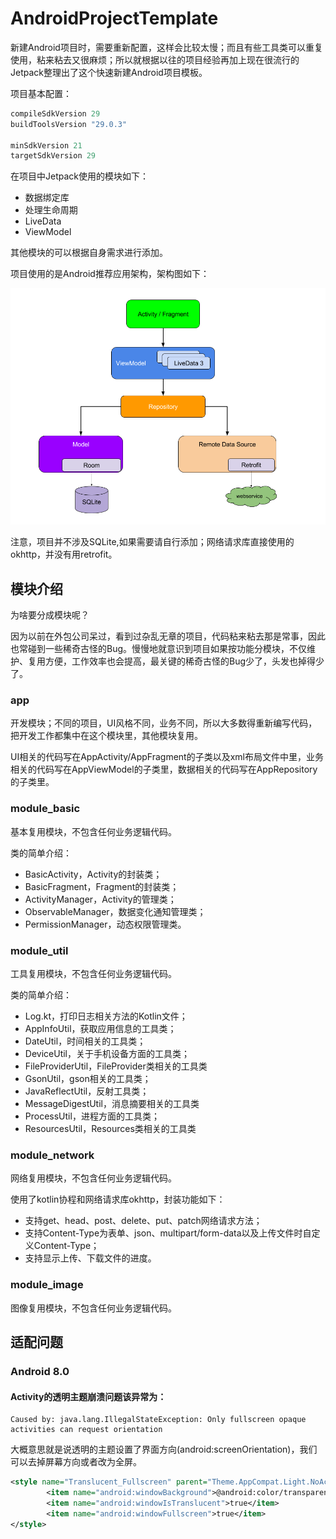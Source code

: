 # AndroidProjectTemplate
新建Android项目时，需要重新配置，这样会比较太慢；而且有些工具类可以重复使用，粘来粘去又很麻烦；所以就根据以往的项目经验再加上现在很流行的Jetpack整理出了这个快速新建Android项目模板。

项目基本配置：
```groovy
compileSdkVersion 29
buildToolsVersion "29.0.3"

minSdkVersion 21
targetSdkVersion 29
```

在项目中Jetpack使用的模块如下：
- 数据绑定库
- 处理生命周期
- LiveData
- ViewModel

其他模块的可以根据自身需求进行添加。

项目使用的是Android推荐应用架构，架构图如下：

![架构图](img/architecture.png)

注意，项目并不涉及SQLite,如果需要请自行添加；网络请求库直接使用的okhttp，并没有用retrofit。
## 模块介绍
为啥要分成模块呢？

因为以前在外包公司呆过，看到过杂乱无章的项目，代码粘来粘去那是常事，因此也常碰到一些稀奇古怪的Bug。慢慢地就意识到项目如果按功能分模块，不仅维护、复用方便，工作效率也会提高，最关键的稀奇古怪的Bug少了，头发也掉得少了。
### app
开发模块；不同的项目，UI风格不同，业务不同，所以大多数得重新编写代码，把开发工作都集中在这个模块里，其他模块复用。

UI相关的代码写在AppActivity/AppFragment的子类以及xml布局文件中里，业务相关的代码写在AppViewModel的子类里，数据相关的代码写在AppRepository的子类里。
### module_basic
基本复用模块，不包含任何业务逻辑代码。

类的简单介绍：
- BasicActivity，Activity的封装类；
- BasicFragment，Fragment的封装类；
- ActivityManager，Activity的管理类；
- ObservableManager，数据变化通知管理类；
- PermissionManager，动态权限管理类。
### module_util
工具复用模块，不包含任何业务逻辑代码。

类的简单介绍：
- Log.kt，打印日志相关方法的Kotlin文件；
- AppInfoUtil，获取应用信息的工具类；
- DateUtil，时间相关的工具类；
- DeviceUtil，关于手机设备方面的工具类；
- FileProviderUtil，FileProvider类相关的工具类
- GsonUtil，gson相关的工具类；
- JavaReflectUtil，反射工具类；
- MessageDigestUtil，消息摘要相关的工具类
- ProcessUtil，进程方面的工具类；
- ResourcesUtil，Resources类相关的工具类
### module_network
网络复用模块，不包含任何业务逻辑代码。

使用了kotlin协程和网络请求库okhttp，封装功能如下：
- 支持get、head、post、delete、put、patch网络请求方法；
- 支持Content-Type为表单、json、multipart/form-data以及上传文件时自定义Content-Type；
- 支持显示上传、下载文件的进度。
### module_image
图像复用模块，不包含任何业务逻辑代码。

## 适配问题
### Android 8.0
#### Activity的透明主题崩溃问题该异常为：
```
Caused by: java.lang.IllegalStateException: Only fullscreen opaque activities can request orientation
```
大概意思就是说透明的主题设置了界面方向(android:screenOrientation)，我们可以去掉屏幕方向或者改为全屏。
```xml
<style name="Translucent_Fullscreen" parent="Theme.AppCompat.Light.NoActionBar">
        <item name="android:windowBackground">@android:color/transparent</item>
        <item name="android:windowIsTranslucent">true</item>
        <item name="android:windowFullscreen">true</item>
</style>
```